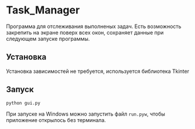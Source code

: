 # Task_Manager
Программа для отслеживания выполненых задач. Есть возможность закрепить на экране поверх всех окон, сохраняет данные при следующем запуске программы. 
<br>
## Установка
Установка зависимостей не требуется, используется библиотека Tkinter
<br>
## Запуск
`python gui.py`

При запуске на Windows можно запустить файл `run.pyw`, чтобы приложение открылось без терминала. 
